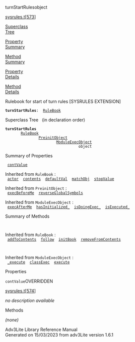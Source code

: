 ---
---
<span class="title">turnStartRules</span><span class="type">object</span>

[sysrules.t](../file/sysrules.t.html)\[[573](../source/sysrules.t.html#573)\]

[Superclass  
Tree](#_SuperClassTree_)

[Property  
Summary](#_PropSummary_)

[Method  
Summary](#_MethodSummary_)

[Property  
Details](#_Properties_)

[Method  
Details](#_Methods_)

<div class="fdesc">

Rulebook for start of turn rules \[SYSRULES EXTENSION\]

**`turnStartRules`**` :   `[`RuleBook`](../object/RuleBook.html)

</div>

<span id="_SuperClassTree_"></span>

<div class="mjhd">

<span class="hdln">Superclass Tree</span>   (in declaration order)

</div>

**`turnStartRules`**  
`         `[`RuleBook`](../object/RuleBook.html)  
`                 `[`PreinitObject`](../object/PreinitObject.html)  
`                         `[`ModuleExecObject`](../object/ModuleExecObject.html)  
`                                 object`  
<span id="_PropSummary_"></span>

<div class="mjhd">

<span class="hdln">Summary of Properties</span>  

</div>

` `[`contValue`](#contValue)`  `

Inherited from `RuleBook` :  
` `[`actor`](../object/RuleBook.html#actor)`  `[`contents`](../object/RuleBook.html#contents)`  `[`defaultVal`](../object/RuleBook.html#defaultVal)`  `[`matchObj`](../object/RuleBook.html#matchObj)`  `[`stopValue`](../object/RuleBook.html#stopValue)`  `

Inherited from `PreinitObject` :  
` `[`execBeforeMe`](../object/PreinitObject.html#execBeforeMe)`  `[`reverseGlobalSymbols`](../object/PreinitObject.html#reverseGlobalSymbols)`  `

Inherited from `ModuleExecObject` :  
` `[`execAfterMe`](../object/ModuleExecObject.html#execAfterMe)`  `[`hasInitialized_`](../object/ModuleExecObject.html#hasInitialized_)`  `[`isDoingExec_`](../object/ModuleExecObject.html#isDoingExec_)`  `[`isExecuted_`](../object/ModuleExecObject.html#isExecuted_)`  `

<span id="_MethodSummary_"></span>

<div class="mjhd">

<span class="hdln">Summary of Methods</span>  

</div>

` `

Inherited from `RuleBook` :  
` `[`addToContents`](../object/RuleBook.html#addToContents)`  `[`follow`](../object/RuleBook.html#follow)`  `[`initBook`](../object/RuleBook.html#initBook)`  `[`removeFromContents`](../object/RuleBook.html#removeFromContents)`  `

` `

Inherited from `ModuleExecObject` :  
` `[`_execute`](../object/ModuleExecObject.html#_execute)`  `[`classExec`](../object/ModuleExecObject.html#classExec)`  `[`execute`](../object/ModuleExecObject.html#execute)`  `

<span id="_Properties_"></span>

<div class="mjhd">

<span class="hdln">Properties</span>  

</div>

<span id="contValue"></span>

`contValue`<span class="rem">OVERRIDDEN</span>

[sysrules.t](../file/sysrules.t.html)\[[574](../source/sysrules.t.html#574)\]

<div class="desc">

*no description available*

</div>

<span id="_Methods_"></span>

<div class="mjhd">

<span class="hdln">Methods</span>  

</div>

*(none)*

<div class="ftr">

Adv3Lite Library Reference Manual  
Generated on 15/03/2023 from adv3Lite version 1.6.1

</div>
